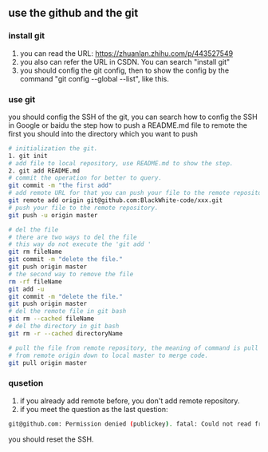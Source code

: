 ## use the github and the git

### install git
1. you can read the URL: https://zhuanlan.zhihu.com/p/443527549
2. you also can refer the URL in CSDN. You can search "install git"
3. you should config the git config, then to show the config by the command "git config --global --list", like this.
### use git
you should config the SSH of the git, you can search how to config the SSH in Google or baidu
the step how to push a README.md file to remote
the first you should into the directory which you want to push
``` bash
# initialization the git.
1. git init
# add file to local repository, use README.md to show the step.
2. git add README.md
# commit the operation for better to query.
git commit -m "the first add"
# add remote URL for that you can push your file to the remote repository.
git remote add origin git@github.com:BlackWhite-code/xxx.git
# push your file to the remote repository.
git push -u origin master
```
``` bash
# del the file
# there are two ways to del the file
# this way do not execute the 'git add '
git rm fileName
git commit -m "delete the file."
git push origin master
# the second way to remove the file
rm -rf fileName
git add -u
git commit -m "delete the file."
git push origin master
# del the remote file in git bash
git rm --cached fileName
# del the directory in git bash
git rm -r --cached directoryName
```
``` bash
# pull the file from remote repository, the meaning of command is pull the code
# from remote origin down to local master to merge code.
git pull origin master
```
### qusetion
1. if you already add remote before, you don't add remote repository.
2. if you meet the question as the last question:
``` bash
git@github.com: Permission denied (publickey). fatal: Could not read from remote repository. Please
```
you should reset the SSH.


